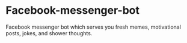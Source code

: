# Facebook-messenger-bot
Facebook messenger bot which serves you fresh memes, motivational posts, jokes, and shower thoughts.
